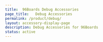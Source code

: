 ```yaml
---
title:  96Boards Debug Accessories
page_title:   Debug Accessories
permalink: /product/debug/
layout: accessory-display-page
description: Debug Accessories for 96Boards
status: active
---
```

